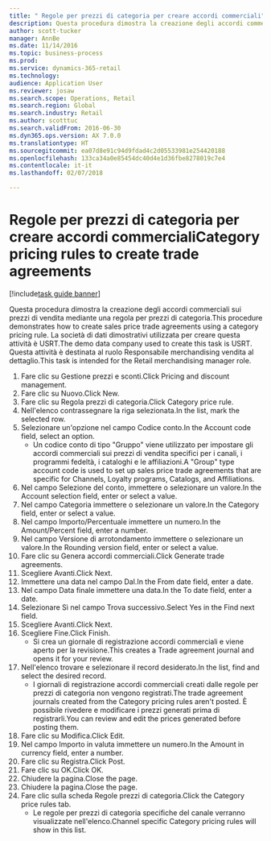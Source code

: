 ```yaml
--- 
title: " Regole per prezzi di categoria per creare accordi commerciali"
description: Questa procedura dimostra la creazione degli accordi commerciali sui prezzi di vendita mediante una regola per prezzi di categoria.
author: scott-tucker
manager: AnnBe
ms.date: 11/14/2016
ms.topic: business-process
ms.prod: 
ms.service: dynamics-365-retail
ms.technology: 
audience: Application User
ms.reviewer: josaw
ms.search.scope: Operations, Retail
ms.search.region: Global
ms.search.industry: Retail
ms.author: scotttuc
ms.search.validFrom: 2016-06-30
ms.dyn365.ops.version: AX 7.0.0
ms.translationtype: HT
ms.sourcegitcommit: ea07d8e91c94d9fdad4c2d05533981e254420188
ms.openlocfilehash: 133ca34a0e85454dc40d4e1d36fbe8278019c7e4
ms.contentlocale: it-it
ms.lasthandoff: 02/07/2018

---
```

# <a name="category-pricing-rules-to-create-trade-agreements"></a><span data-ttu-id="f76b6-103"> Regole per prezzi di categoria per creare accordi commerciali</span><span class="sxs-lookup"><span data-stu-id="f76b6-103">Category pricing rules to create trade agreements</span></span>

[!include[task guide banner](../includes/task-guide-banner.md)]

<span data-ttu-id="f76b6-104">Questa procedura dimostra la creazione degli accordi commerciali sui prezzi di vendita mediante una regola per prezzi di categoria.</span><span class="sxs-lookup"><span data-stu-id="f76b6-104">This procedure demonstrates how to create sales price trade agreements using a category pricing rule.</span></span> <span data-ttu-id="f76b6-105">La società di dati dimostrativi utilizzata per creare questa attività è USRT.</span><span class="sxs-lookup"><span data-stu-id="f76b6-105">The demo data company used to create this task is USRT.</span></span> <span data-ttu-id="f76b6-106">Questa attività è destinata al ruolo Responsabile merchandising vendita al dettaglio.</span><span class="sxs-lookup"><span data-stu-id="f76b6-106">This task is intended for the Retail merchandising manager role.</span></span>

1. <span data-ttu-id="f76b6-107">Fare clic su Gestione prezzi e sconti.</span><span class="sxs-lookup"><span data-stu-id="f76b6-107">Click Pricing and discount management.</span></span>
2. <span data-ttu-id="f76b6-108">Fare clic su Nuovo.</span><span class="sxs-lookup"><span data-stu-id="f76b6-108">Click New.</span></span>
3. <span data-ttu-id="f76b6-109">Fare clic su Regola prezzi di categoria.</span><span class="sxs-lookup"><span data-stu-id="f76b6-109">Click Category price rule.</span></span>
4. <span data-ttu-id="f76b6-110">Nell'elenco contrassegnare la riga selezionata.</span><span class="sxs-lookup"><span data-stu-id="f76b6-110">In the list, mark the selected row.</span></span>
5. <span data-ttu-id="f76b6-111">Selezionare un'opzione nel campo Codice conto.</span><span class="sxs-lookup"><span data-stu-id="f76b6-111">In the Account code field, select an option.</span></span>
    * <span data-ttu-id="f76b6-112">Un codice conto di tipo "Gruppo" viene utilizzato per impostare gli accordi commerciali sui prezzi di vendita specifici per i canali, i programmi fedeltà, i cataloghi e le affiliazioni.</span><span class="sxs-lookup"><span data-stu-id="f76b6-112">A "Group" type account code is used to set up sales price trade agreements that are specific for Channels, Loyalty programs, Catalogs, and Affiliations.</span></span>  
6. <span data-ttu-id="f76b6-113">Nel campo Selezione del conto, immettere o selezionare un valore.</span><span class="sxs-lookup"><span data-stu-id="f76b6-113">In the Account selection field, enter or select a value.</span></span>
7. <span data-ttu-id="f76b6-114">Nel campo Categoria immettere o selezionare un valore.</span><span class="sxs-lookup"><span data-stu-id="f76b6-114">In the Category field, enter or select a value.</span></span>
8. <span data-ttu-id="f76b6-115">Nel campo Importo/Percentuale immettere un numero.</span><span class="sxs-lookup"><span data-stu-id="f76b6-115">In the Amount/Percent field, enter a number.</span></span>
9. <span data-ttu-id="f76b6-116">Nel campo Versione di arrotondamento immettere o selezionare un valore.</span><span class="sxs-lookup"><span data-stu-id="f76b6-116">In the Rounding version field, enter or select a value.</span></span>
10. <span data-ttu-id="f76b6-117">Fare clic su Genera accordi commerciali.</span><span class="sxs-lookup"><span data-stu-id="f76b6-117">Click Generate trade agreements.</span></span>
11. <span data-ttu-id="f76b6-118">Scegliere Avanti.</span><span class="sxs-lookup"><span data-stu-id="f76b6-118">Click Next.</span></span>
12. <span data-ttu-id="f76b6-119">Immettere una data nel campo Dal.</span><span class="sxs-lookup"><span data-stu-id="f76b6-119">In the From date field, enter a date.</span></span>
13. <span data-ttu-id="f76b6-120">Nel campo Data finale immettere una data.</span><span class="sxs-lookup"><span data-stu-id="f76b6-120">In the To date field, enter a date.</span></span>
14. <span data-ttu-id="f76b6-121">Selezionare Sì nel campo Trova successivo.</span><span class="sxs-lookup"><span data-stu-id="f76b6-121">Select Yes in the Find next field.</span></span>
15. <span data-ttu-id="f76b6-122">Scegliere Avanti.</span><span class="sxs-lookup"><span data-stu-id="f76b6-122">Click Next.</span></span>
16. <span data-ttu-id="f76b6-123">Scegliere Fine.</span><span class="sxs-lookup"><span data-stu-id="f76b6-123">Click Finish.</span></span>
    * <span data-ttu-id="f76b6-124">Si crea un giornale di registrazione accordi commerciali e viene aperto per la revisione.</span><span class="sxs-lookup"><span data-stu-id="f76b6-124">This creates a Trade agreement journal and opens it for your review.</span></span>  
17. <span data-ttu-id="f76b6-125">Nell'elenco trovare e selezionare il record desiderato.</span><span class="sxs-lookup"><span data-stu-id="f76b6-125">In the list, find and select the desired record.</span></span>
    * <span data-ttu-id="f76b6-126">I giornali di registrazione accordi commerciali creati dalle regole per prezzi di categoria non vengono registrati.</span><span class="sxs-lookup"><span data-stu-id="f76b6-126">The trade agreement journals created from the Category pricing rules aren't posted.</span></span> <span data-ttu-id="f76b6-127">È possibile rivedere e modificare i prezzi generati prima di registrarli.</span><span class="sxs-lookup"><span data-stu-id="f76b6-127">You can  review and edit the prices generated before posting them.</span></span>  
18. <span data-ttu-id="f76b6-128">Fare clic su Modifica.</span><span class="sxs-lookup"><span data-stu-id="f76b6-128">Click Edit.</span></span>
19. <span data-ttu-id="f76b6-129">Nel campo Importo in valuta immettere un numero.</span><span class="sxs-lookup"><span data-stu-id="f76b6-129">In the Amount in currency field, enter a number.</span></span>
20. <span data-ttu-id="f76b6-130">Fare clic su Registra.</span><span class="sxs-lookup"><span data-stu-id="f76b6-130">Click Post.</span></span>
21. <span data-ttu-id="f76b6-131">Fare clic su OK.</span><span class="sxs-lookup"><span data-stu-id="f76b6-131">Click OK.</span></span>
22. <span data-ttu-id="f76b6-132">Chiudere la pagina.</span><span class="sxs-lookup"><span data-stu-id="f76b6-132">Close the page.</span></span>
23. <span data-ttu-id="f76b6-133">Chiudere la pagina.</span><span class="sxs-lookup"><span data-stu-id="f76b6-133">Close the page.</span></span>
24. <span data-ttu-id="f76b6-134">Fare clic sulla scheda Regole prezzi di categoria.</span><span class="sxs-lookup"><span data-stu-id="f76b6-134">Click the Category price rules tab.</span></span>
    * <span data-ttu-id="f76b6-135">Le regole per prezzi di categoria specifiche del canale verranno visualizzate nell'elenco.</span><span class="sxs-lookup"><span data-stu-id="f76b6-135">Channel specific Category pricing rules will show in this list.</span></span>  


